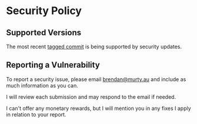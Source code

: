 # Security Policy

## Supported Versions

The most recent [tagged commit](https://github.com/brendanmurty/murty.io/tags) is being supported by security updates.

## Reporting a Vulnerability

To report a security issue, please email [brendan@murty.au](mailto:brendan@murty.au) and include as much information as you can.

I will review each submission and may respond to the email if needed.

I can't offer any monetary rewards, but I will mention you in any fixes I apply in relation to your report.
